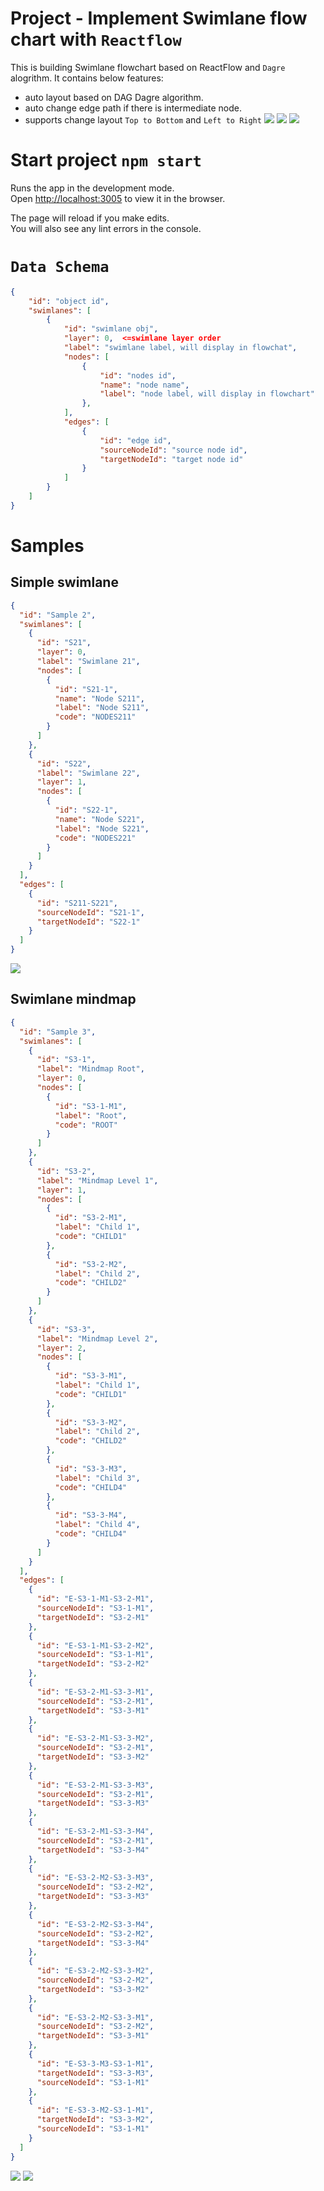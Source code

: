 # Project - Implement Swimlane flow chart with `Reactflow`

This is building Swimlane flowchart based on ReactFlow and `Dagre` alogrithm. It contains below features:

- auto layout based on DAG Dagre algorithm.
- auto change edge path if there is intermediate node.
- supports change layout `Top to Bottom` and `Left to Right`
  ![](./images/LoopSample.png)
  ![](./images/Sample1-LR.png)
  ![](./images/Sample1-TB.png)

# Start project `npm start`

Runs the app in the development mode.\
Open [http://localhost:3005](http://localhost:3005) to view it in the browser.

The page will reload if you make edits.\
You will also see any lint errors in the console.

# `Data Schema`

```json
{
    "id": "object id",
    "swimlanes": [
        {
            "id": "swimlane obj",
            "layer": 0,  <=swimlane layer order
            "label": "swimlane label, will display in flowchat",
            "nodes": [
                {
                    "id": "nodes id",
                    "name": "node name",
                    "label": "node label, will display in flowchart"
                },
            ],
            "edges": [
                {
                    "id": "edge id",
                    "sourceNodeId": "source node id",
                    "targetNodeId": "target node id"
                }
            ]
        }
    ]
}
```

# Samples

## Simple swimlane

```json
{
  "id": "Sample 2",
  "swimlanes": [
    {
      "id": "S21",
      "layer": 0,
      "label": "Swimlane 21",
      "nodes": [
        {
          "id": "S21-1",
          "name": "Node S211",
          "label": "Node S211",
          "code": "NODES211"
        }
      ]
    },
    {
      "id": "S22",
      "label": "Swimlane 22",
      "layer": 1,
      "nodes": [
        {
          "id": "S22-1",
          "name": "Node S221",
          "label": "Node S221",
          "code": "NODES221"
        }
      ]
    }
  ],
  "edges": [
    {
      "id": "S211-S221",
      "sourceNodeId": "S21-1",
      "targetNodeId": "S22-1"
    }
  ]
}
```

![](./images/Sample2.png)

## Swimlane mindmap

```json
{
  "id": "Sample 3",
  "swimlanes": [
    {
      "id": "S3-1",
      "label": "Mindmap Root",
      "layer": 0,
      "nodes": [
        {
          "id": "S3-1-M1",
          "label": "Root",
          "code": "ROOT"
        }
      ]
    },
    {
      "id": "S3-2",
      "label": "Mindmap Level 1",
      "layer": 1,
      "nodes": [
        {
          "id": "S3-2-M1",
          "label": "Child 1",
          "code": "CHILD1"
        },
        {
          "id": "S3-2-M2",
          "label": "Child 2",
          "code": "CHILD2"
        }
      ]
    },
    {
      "id": "S3-3",
      "label": "Mindmap Level 2",
      "layer": 2,
      "nodes": [
        {
          "id": "S3-3-M1",
          "label": "Child 1",
          "code": "CHILD1"
        },
        {
          "id": "S3-3-M2",
          "label": "Child 2",
          "code": "CHILD2"
        },
        {
          "id": "S3-3-M3",
          "label": "Child 3",
          "code": "CHILD4"
        },
        {
          "id": "S3-3-M4",
          "label": "Child 4",
          "code": "CHILD4"
        }
      ]
    }
  ],
  "edges": [
    {
      "id": "E-S3-1-M1-S3-2-M1",
      "sourceNodeId": "S3-1-M1",
      "targetNodeId": "S3-2-M1"
    },
    {
      "id": "E-S3-1-M1-S3-2-M2",
      "sourceNodeId": "S3-1-M1",
      "targetNodeId": "S3-2-M2"
    },
    {
      "id": "E-S3-2-M1-S3-3-M1",
      "sourceNodeId": "S3-2-M1",
      "targetNodeId": "S3-3-M1"
    },
    {
      "id": "E-S3-2-M1-S3-3-M2",
      "sourceNodeId": "S3-2-M1",
      "targetNodeId": "S3-3-M2"
    },
    {
      "id": "E-S3-2-M1-S3-3-M3",
      "sourceNodeId": "S3-2-M1",
      "targetNodeId": "S3-3-M3"
    },
    {
      "id": "E-S3-2-M1-S3-3-M4",
      "sourceNodeId": "S3-2-M1",
      "targetNodeId": "S3-3-M4"
    },
    {
      "id": "E-S3-2-M2-S3-3-M3",
      "sourceNodeId": "S3-2-M2",
      "targetNodeId": "S3-3-M3"
    },
    {
      "id": "E-S3-2-M2-S3-3-M4",
      "sourceNodeId": "S3-2-M2",
      "targetNodeId": "S3-3-M4"
    },
    {
      "id": "E-S3-2-M2-S3-3-M2",
      "sourceNodeId": "S3-2-M2",
      "targetNodeId": "S3-3-M2"
    },
    {
      "id": "E-S3-2-M2-S3-3-M1",
      "sourceNodeId": "S3-2-M2",
      "targetNodeId": "S3-3-M1"
    },
    {
      "id": "E-S3-3-M3-S3-1-M1",
      "targetNodeId": "S3-3-M3",
      "sourceNodeId": "S3-1-M1"
    },
    {
      "id": "E-S3-3-M2-S3-1-M1",
      "targetNodeId": "S3-3-M2",
      "sourceNodeId": "S3-1-M1"
    }
  ]
}
```

![](./images/Sample3-LR.png)
![](./images/Sample3-TB.png)
